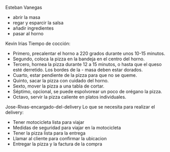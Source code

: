 Esteban Vanegas
- abrir la masa
- regar y esparcir la salsa 
- añadir ingredientes
- pasar al horno

Kevin Irias
Tiempo de cocción:
- Primero, precalentar el horno a 220 grados durante unos 10-15 minutos.
- Segundo, coloca la pizza en la bandeja en el centro del horno.
- Tercero, hornea la pizza durante 12 a 15 minutos, o hasta que el queso esté derretido. Los bordes de la - masa deben estar dorados.
- Cuarto, estar pendiente de la pizza para que no se queme.
- Quinto, sacar la pizza con cuidado del horno.
- Sexto, mover la pizza a una tabla de cortar.
- Séptimo, opcional, se puede espolvorear un poco de orégano la pizza.
- Octavo, servir la pizza caliente en platos individuales.

Jose-Rivas-encargado-del-delivery
Lo que se necesita para realizar el delivery:

- Tener motocicleta lista para viajar
- Medidas de seguridad para viajar en la motocicleta
- Tener la pizza lista para la entrega
- Llamar al cliente para confirmar la ubicacion
- Entregar la pizza y la factura de la compra
